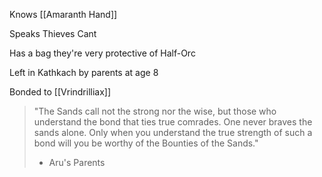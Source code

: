 Knows [[Amaranth Hand]]

Speaks Thieves Cant

Has a bag they're very protective of
Half-Orc

Left in Kathkach by parents at age 8

Bonded to [[Vrindrilliax]]


> "The Sands call not the strong nor the wise, but those who understand the bond that ties true comrades. One never braves the sands alone. Only when you understand the true strength of such a bond will you be worthy of the Bounties of the Sands."
> - Aru's Parents



